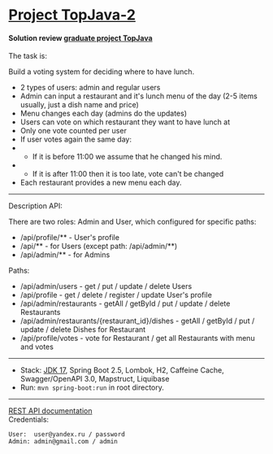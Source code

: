 [Project TopJava-2](https://javaops.ru/view/topjava2)
===============================

#### Solution review [graduate project TopJava](https://github.com/JavaOPs/topjava/blob/master/graduation.md)
The task is:

Build a voting system for deciding where to have lunch.

- 2 types of users: admin and regular users
- Admin can input a restaurant and it's lunch menu of the day (2-5 items usually, just a dish name and price)
- Menu changes each day (admins do the updates)
- Users can vote on which restaurant they want to have lunch at
- Only one vote counted per user
- If user votes again the same day:
- - If it is before 11:00 we assume that he changed his mind.
- - If it is after 11:00 then it is too late, vote can't be changed
- Each restaurant provides a new menu each day.
-------------------------------------------------------------
Description API:

There are two roles: Admin and User, which configured for specific paths:
- /api/profile/** - User's profile
- /api/** - for Users (except path: /api/admin/**)
- /api/admin/** - for Admins
 
Paths:
- /api/admin/users - get / put / update / delete Users
- /api/profile - get / delete / register / update User's profile
- /api/admin/restaurants - getAll / getById / put / update / delete Restaurants
- /api/admin/restaurants/{restaurant_id}/dishes - getAll / getById / put / update / delete Dishes for Restaurant
- /api/profile/votes - vote for Restaurant / get all Restaurants with menu and votes
-------------------------------------------------------------
- Stack: [JDK 17](http://jdk.java.net/17/), Spring Boot 2.5, Lombok, H2, Caffeine Cache, Swagger/OpenAPI 3.0, Mapstruct, Liquibase 
- Run: `mvn spring-boot:run` in root directory.
-----------------------------------------------------
[REST API documentation](http://localhost:8080/swagger-ui.html)  
Credentials:
```
User:  user@yandex.ru / password
Admin: admin@gmail.com / admin
```
